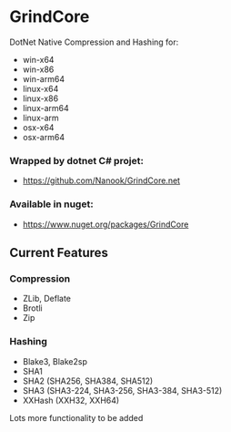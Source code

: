 # GrindCore

DotNet Native Compression and Hashing for:
- win-x64
- win-x86
- win-arm64
- linux-x64
- linux-x86
- linux-arm64
- linux-arm
- osx-x64
- osx-arm64

### Wrapped by dotnet C# projet:

- https://github.com/Nanook/GrindCore.net

### Available in nuget:

- https://www.nuget.org/packages/GrindCore

## Current Features

### Compression

- ZLib, Deflate
- Brotli
- Zip

### Hashing

- Blake3, Blake2sp
- SHA1
- SHA2 (SHA256, SHA384, SHA512)
- SHA3 (SHA3-224, SHA3-256, SHA3-384, SHA3-512)
- XXHash (XXH32, XXH64)

Lots more functionality to be added
